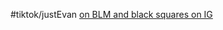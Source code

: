 #tiktok/justEvan  [on BLM and black squares on IG](https://www.tiktok.com/@evan.just.ev4n/video/6911449211040959750)